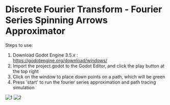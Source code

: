 # Discrete Fourier Transform - Fourier Series Spinning Arrows Approximator
 
Steps to use:
1. Download Godot Engine 3.5.x : https://godotengine.org/download/windows/
2. Import the project.godot to the Godot Editor, and click the play button at the top right
3. Click on the window to place down points on a path, which will be green
4. Press 'start' to run the fourier series approximation and path tracing simulation

![1](https://user-images.githubusercontent.com/76419762/217096080-15a79f0e-9c1c-4a7e-9a33-db644e685888.JPG)
![2](https://user-images.githubusercontent.com/76419762/217096086-bcfae821-a089-48f3-90fc-6a3ee6053aaa.JPG)
